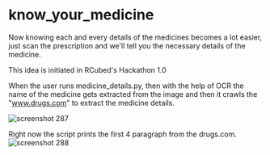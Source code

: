 # know_your_medicine

Now knowing each and every details of the medicines becomes a lot easier, just scan the prescription and we'll tell you the necessary details of the medicine.

This idea is initiated in RCubed's Hackathon 1.0

When the user runs medicine_details.py, then with the help of OCR the name of the medicine gets extracted from the image and then it crawls the "www.drugs.com" to extract the medicine details.

![screenshot 287](https://user-images.githubusercontent.com/26957956/38171768-b7a2479a-35bd-11e8-96aa-1628c5c0f9d9.png)

Right now the script prints the first 4 paragraph from the drugs.com.
![screenshot 288](https://user-images.githubusercontent.com/26957956/38171787-235e55e6-35be-11e8-8e83-43ab9b287526.png)

